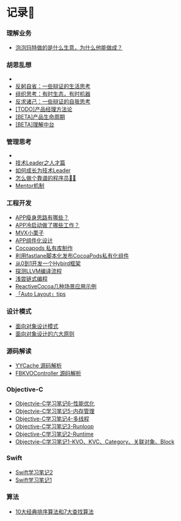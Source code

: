 # 记录📝

### 理解业务

- [泡泡玛特做的是什么生意，为什么他能做成？](https://github.com/BrooksWon/Blogs/blob/master/business/%E6%B3%A1%E6%B3%A1%E7%8E%9B%E7%89%B9%E5%81%9A%E7%9A%84%E6%98%AF%E4%BB%80%E4%B9%88%E7%94%9F%E6%84%8F%EF%BC%8C%E4%B8%BA%E4%BB%80%E4%B9%88%E4%BB%96%E8%83%BD%E5%81%9A%E6%88%90%EF%BC%9F.md)

### 胡思乱想

- 
- [反躬自省：一些辩证的生活思考](https://github.com/BrooksWon/Blogs/blob/master/think/product/%E5%8F%8D%E8%BA%AC%E8%87%AA%E7%9C%81%EF%BC%9A%E4%B8%80%E4%BA%9B%E8%BE%A9%E8%AF%81%E7%9A%84%E7%94%9F%E6%B4%BB%E6%80%9D%E8%80%83.md)
- [组织思考：有时生态，有时机器](https://github.com/BrooksWon/Blogs/blob/master/think/product/%E7%BB%84%E7%BB%87%E6%80%9D%E8%80%83%EF%BC%9A%E6%9C%89%E6%97%B6%E7%94%9F%E6%80%81%EF%BC%8C%E6%9C%89%E6%97%B6%E6%9C%BA%E5%99%A8.md)
- [反求诸己：一些辩证的自我思考](https://github.com/BrooksWon/Blogs/blob/master/think/product/%E5%8F%8D%E6%B1%82%E8%AF%B8%E5%B7%B1%EF%BC%9A%E4%B8%80%E4%BA%9B%E8%BE%A9%E8%AF%81%E7%9A%84%E8%87%AA%E6%88%91%E6%80%9D%E8%80%83.md)
- [[TODO]产品经理方法论](https://github.com/BrooksWon/Blogs/blob/master/think/product/%5BTODO%5D%E4%BA%A7%E5%93%81%E7%BB%8F%E7%90%86%E6%96%B9%E6%B3%95%E8%AE%BA.md)
- [[BETA]产品生命周期](https://github.com/BrooksWon/Blogs/blob/master/think/product/README.md)
- [[BETA]理解中台](https://github.com/BrooksWon/Blogs/blob/master/think/zhongtai/README.md)

### 管理思考

- 
- [技术Leader之人才篇](https://github.com/BrooksWon/Blogs/blob/master/manager/%E6%8A%80%E6%9C%AFLeader%E4%B9%8B%E4%BA%BA%E6%89%8D%E7%AF%87.md)
- [如何成长为技术Leader](https://github.com/BrooksWon/Blogs/blob/master/manager/%E5%A6%82%E4%BD%95%E6%88%90%E9%95%BF%E4%B8%BA%E6%8A%80%E6%9C%AFLeader.md)
- [怎么做个靠谱的程序员👨‍💻‍](https://github.com/BrooksWon/Blogs/blob/master/manager/%E5%9B%A2%E9%98%9F%E7%AE%A1%E7%90%86%E6%80%9D%E8%80%83%E4%B9%8B%E9%9C%80%E6%B1%82IO%E6%9C%BA%E5%88%B6.md)
- [Mentor机制](https://github.com/BrooksWon/Blogs/blob/master/manager/%E5%9B%A2%E9%98%9F%E7%AE%A1%E7%90%86%E6%80%9D%E8%80%83%E4%B9%8BMentor%E6%9C%BA%E5%88%B6.md)

### 工程开发

- [APP瘦身思路有哪些？](https://github.com/BrooksWon/Blogs/blob/master/dev/App%20Thin/App%E7%98%A6%E8%BA%AB%E6%80%9D%E8%B7%AF%E6%9C%89%E5%93%AA%E4%BA%9B%EF%BC%9F.md)
- [APP冷启动做了哪些工作？](https://github.com/BrooksWon/Blogs/blob/master/dev/Cold%20launch/APP%E5%86%B7%E5%90%AF%E5%8A%A8%E5%81%9A%E4%BA%86%E5%93%AA%E4%BA%9B%E5%B7%A5%E4%BD%9C%EF%BC%9F.md)
- [MVX小栗子](https://github.com/BrooksWon/Blogs/blob/master/dev/MVX小栗子/MVX小栗子.md)
- [APP组件化设计](https://github.com/BrooksWon/Blogs/blob/master/dev/APP%E7%BB%84%E4%BB%B6%E5%8C%96%E8%AE%BE%E8%AE%A1.md)
- [Cocoapods 私有库制作](https://github.com/BrooksWon/Blogs/blob/master/dev/Cocoapods%20%E7%A7%81%E6%9C%89%E5%BA%93%E5%88%B6%E4%BD%9C.md)
- [利用fastlane脚本化发布CocoaPods私有化组件](https://github.com/BrooksWon/Blogs/blob/master/dev/%E5%88%A9%E7%94%A8fastlane%E8%84%9A%E6%9C%AC%E5%8C%96%E5%8F%91%E5%B8%83CocoaPods%E7%A7%81%E6%9C%89%E5%8C%96%E7%BB%84%E4%BB%B6.md)
- [从0到1开发一个Hybird框架](https://github.com/BrooksWon/Blogs/blob/master/dev/Hybird%E6%96%B9%E6%A1%88.md)
- [探测LLVM编译流程](https://github.com/BrooksWon/Blogs/blob/master/dev/LLVM%E7%BC%96%E8%AF%91%E6%B5%81%E7%A8%8B.md)
- [浅尝链式编程](https://github.com/BrooksWon/Blogs/blob/master/dev/%E6%B5%85%E5%B0%9D%E9%93%BE%E5%BC%8F%E7%BC%96%E7%A8%8B.md)
- [ReactiveCocoa几种场景应用示例](https://github.com/BrooksWon/Blogs/blob/master/dev/ReactiveCocoa%E5%87%A0%E7%A7%8D%E5%9C%BA%E6%99%AF%E5%BA%94%E7%94%A8%E7%A4%BA%E4%BE%8B.md)
- [「Auto Layout」tips](https://github.com/BrooksWon/Blogs/blob/master/swift/%E3%80%8CAuto%20Layout%E3%80%8Dtips.md)

### 设计模式

- [面向对象设计模式](https://github.com/BrooksWon/Blogs/blob/master/Object-oriented%20design%20pattern/README.md)
- [面向对象设计的六大原则](https://github.com/BrooksWon/Blogs/blob/master/Object-oriented%20design%20pattern/%E9%9D%A2%E5%90%91%E5%AF%B9%E8%B1%A1%E8%AE%BE%E8%AE%A1%E7%9A%84%E5%85%AD%E5%A4%A7%E5%8E%9F%E5%88%99/README.md)

### 源码解读

- [YYCache 源码解析](https://github.com/BrooksWon/Blogs/blob/master/3rd/YYCache/%E8%AF%BB%20YYCache.md)
- [FBKVOController 源码解析](https://github.com/BrooksWon/Blogs/blob/master/3rd/FBKVOController/%E8%AF%BB%20FBKVOController.md)

### Objective-C
- [Objectvie-C学习笔记6-性能优化](https://github.com/BrooksWon/Blogs/blob/master/OC/Objectvie-C学习笔记6-性能优化/Objectvie-C学习笔记6-性能优化.md)
- [Objectvie-C学习笔记5-内存管理](https://github.com/BrooksWon/Blogs/blob/master/OC/Objectvie-C学习笔记5-内存管理/Objectvie-C学习笔记5-内存管理.md)
- [Objective-C学习笔记4-多线程](https://github.com/BrooksWon/Blogs/blob/master/OC/Objective-C学习笔记4-多线程/Objective-C学习笔记4-多线程.md)
- [Objective-C学习笔记3-Runloop](https://github.com/BrooksWon/Blogs/blob/master/OC/Objective-C学习笔记3-Runloop/Objective-C学习笔记3-Runloop.md)
- [Objective-C学习笔记2-Runtime](https://github.com/BrooksWon/Blogs/blob/master/OC/Objective-C学习笔记2-Runtime/Objective-C学习笔记2-Runtime.md)
- [Objectvie-C学习笔记1-KVO、KVC、Category、关联对象、Block](https://github.com/BrooksWon/Blogs/blob/master/OC/Objectvie-C学习笔记1-KVO:KVC:Category:关联对象:Block/Objectvie-C学习笔记1-KVO:KVC:Category:关联对象:Block.md)

### Swift
- [Swift学习笔记2](https://github.com/BrooksWon/Blogs/blob/master/swift/Swift%E5%AD%A6%E4%B9%A0%E7%AC%94%E8%AE%B02.md)
- [Swift学习笔记1](https://github.com/BrooksWon/Blogs/blob/master/swift/Swift%E5%AD%A6%E4%B9%A0%E7%AC%94%E8%AE%B01.md)

### 算法

- [10大经典排序算法和7大查找算法](https://github.com/BrooksWon/Blogs/blob/master/algorithm/README.md)
